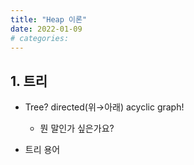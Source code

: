 ```yaml
---
title: "Heap 이론"
date: 2022-01-09
# categories: 
---
```


## 1. 트리

- Tree? directed(위→아래) acyclic graph!
    - 뭔 말인가 싶은가요?

- 트리 용어
